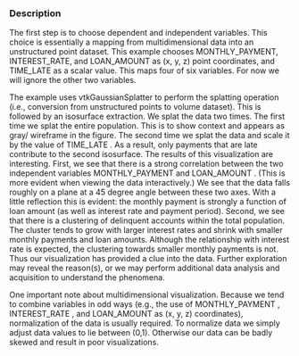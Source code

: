 ### Description
The first step is to choose dependent and independent variables. This choice is essentially a mapping from multidimensional data into an unstructured point dataset. This example chooses MONTHLY_PAYMENT, INTEREST_RATE, and LOAN_AMOUNT as (x, y, z) point coordinates, and TIME_LATE as a scalar value. This maps four of six variables. For now we will ignore the other two variables.

The example uses vtkGaussianSplatter to perform the splatting operation (i.e., conversion from unstructured points to volume dataset). This is followed by an isosurface extraction. We splat the data two times. The first time we splat the entire population. This is to show context and appears as gray/ wireframe in the figure. The second time we splat the data and scale it by the value of TIME_LATE . As a result, only payments that are late contribute to the second isosurface. The results of this visualization are interesting. First, we see that there is a strong correlation between the two independent variables MONTHLY_PAYMENT and LOAN_AMOUNT . (This is more evident when viewing the data interactively.) We see that the data falls roughly on a plane at a 45 degree angle between these two axes. With a little reflection this is evident: the monthly payment is strongly a function of loan amount (as well as interest rate and payment period). Second, we see that there is a clustering of delinquent accounts within the total population. The cluster tends to grow with larger interest rates and shrink with smaller monthly payments and loan amounts. Although the relationship with interest rate is expected, the clustering towards smaller monthly payments is not. Thus our visualization has provided a clue into the data. Further exploration may reveal the reason(s), or we may perform additional data analysis and acquisition to understand the phenomena.

One important note about multidimensional visualization. Because we tend to combine variables in odd ways (e.g., the use of MONTHLY_PAYMENT , INTEREST_RATE , and LOAN_AMOUNT as (x, y, z) coordinates), normalization of the data is usually required. To normalize data we simply adjust data values to lie between (0,1). Otherwise our data can be badly skewed and result in poor visualizations.
